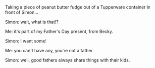 Taking a piece of peanut butter fudge out of a Tupperware container in front of Simon...

Simon: wait, what is that!?

Me: it's part of my Father's Day present, from Becky.

Simon: I want some!

Me: you can't have any, you're not a father.

Simon: well, good fathers always share things with their kids.
